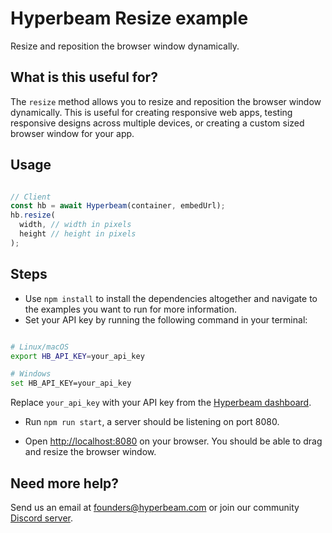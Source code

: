 # Hyperbeam Resize example

Resize and reposition the browser window dynamically.

## What is this useful for?

The `resize` method allows you to resize and reposition the browser window dynamically. This is useful for creating responsive web apps, testing responsive designs across multiple devices, or creating a custom sized browser window for your app.

## Usage

```ts

// Client
const hb = await Hyperbeam(container, embedUrl);
hb.resize(
  width, // width in pixels
  height // height in pixels
);

```

## Steps

- Use `npm install` to install the dependencies altogether and navigate to the examples you want to run for more information.
- Set your API key by running the following command in your terminal:

```bash

# Linux/macOS
export HB_API_KEY=your_api_key

# Windows
set HB_API_KEY=your_api_key
```

Replace `your_api_key` with your API key from the [Hyperbeam dashboard](https://hyperbeam.com/dashboard).

- Run `npm run start`, a server should be listening on port 8080.

- Open <http://localhost:8080> on your browser. You should be able to drag and resize the browser window.

## Need more help?

Send us an email at [founders@hyperbeam.com](mailto:founders@hyperbeam.com) or join our community [Discord server](https://discord.gg/D78RsGfQjq).
